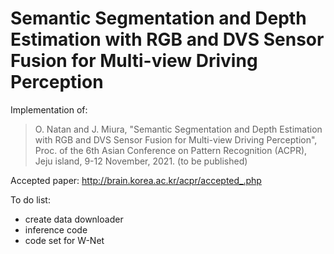 # Semantic Segmentation and Depth Estimation with RGB and DVS Sensor Fusion for Multi-view Driving Perception

Implementation of:
> O. Natan and J. Miura, "Semantic Segmentation and Depth Estimation with RGB and DVS Sensor Fusion for Multi-view Driving Perception", Proc. of the 6th Asian Conference on Pattern Recognition (ACPR), Jeju island, 9-12 November, 2021. (to be published)

Accepted paper: http://brain.korea.ac.kr/acpr/accepted_.php

To do list:
- create data downloader
- inference code
- code set for W-Net